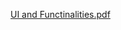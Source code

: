 [UI and Functinalities.pdf](https://github.com/user-attachments/files/16384379/UI.and.Functinalities.pdf)
